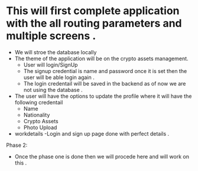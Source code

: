 # This will first complete application with the all routing parameters and multiple screens .
- We will stroe the database locally 
- The theme of the application will be on the crypto assets management.
  -  User will login/SignUp
  - The signup credential is name and password  once it is set then the user will be able login again .
  -  The login credentail will be saved in the backend as of now we are not using the database .
- The user will have the options to update the profile where it will have the following credentail 
   - Name 
   - Nationality 
   - Crypto Assets 
   - Photo Upload 
- workdetails 
  -Login and sign up page done with perfect details .
  
Phase 2: 
- Once the phase one is done then we will procede here and will work on this .